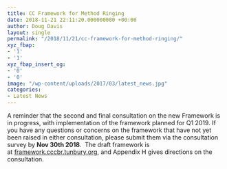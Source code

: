 ```yaml
---
title: CC Framework for Method Ringing
date: 2018-11-21 22:11:20.000000000 +00:00
author: Doug Davis
layout: single
permalink: "/2018/11/21/cc-framework-for-method-ringing/"
xyz_fbap:
- '1'
- '1'
xyz_fbap_insert_og:
- '0'
- '0'
image: "/wp-content/uploads/2017/03/latest_news.jpg"
categories:
- Latest News
---
```

A reminder that the second and final consultation on the new Framework is in progress, with implementation of the framework planned for Q1 2019. If you have any questions or concerns on the framework that have not yet been raised in either consultation, please submit them via the consultation survey by **Nov 30th 2018**.  The draft framework is at <a href="https://framework./" target="_blank" rel="noopener">framework.cccbr.tunbury.org</a>, and Appendix H gives directions on the consultation.
